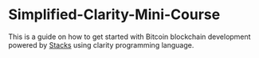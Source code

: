 # Simplified-Clarity-Mini-Course



This is a guide on how to get started with Bitcoin blockchain development powered by [Stacks]() using clarity programming language.

